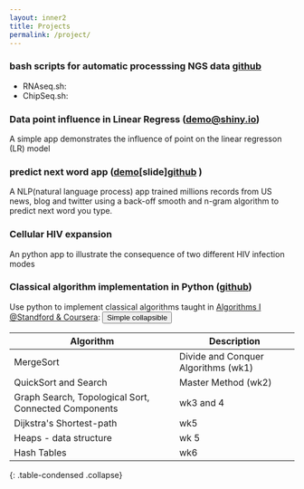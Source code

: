 ```yaml
---
layout: inner2
title: Projects
permalink: /project/
---
```

### bash scripts for automatic processsing NGS data [github]() 
- RNAseq.sh:
- ChipSeq.sh:

###  Data point influence in Linear Regress ([demo@shiny.io](https://biomystery.shinyapps.io/LRInfluenceApp/))

A simple app demonstrates the influence of point on the linear regresson
(LR) model

### predict next word app ([demo](https://biomystery.shinyapps.io/predNextWord/)[slide][github](https://github.com/biomystery/pred_next_word_app) )
 A NLP(natural language process) app trained millions records from US
 news, blog and twitter using a back-off smooth and n-gram algorithm to
 predict next word you type. 

### Cellular HIV expansion 
An python app to illustrate the consequence of two different HIV
 infection modes

### Classical algorithm implementation in Python ([github](https://github.com/biomystery/algorithm1_coursera_2013_stanford))
Use python to implement classical algorithms taught in
[Algorithms I @Standford & Coursera](https://www.coursera.org/learn/algorithm-design-analysis):
 <button type="button" class="btn btn-info" data-toggle="collapse"
 data-target="#demo">Simple collapsible</button>
 
| Algorithm  |  Description  |
| ------------- | ------------- |
| MergeSort | Divide and Conquer Algorithms (wk1) |
| QuickSort and Search | Master Method (wk2)   |
| Graph Search, Topological Sort, Connected Components | wk3 and 4 |
| Dijkstra's Shortest-path | wk5 |
| Heaps - data structure | wk 5 |
| Hash Tables | wk6 |
{: .table-condensed .collapse}





    



